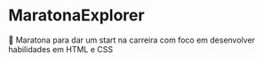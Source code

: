 # MaratonaExplorer
🚀 Maratona para dar um start na carreira com foco em desenvolver habilidades em HTML e CSS
